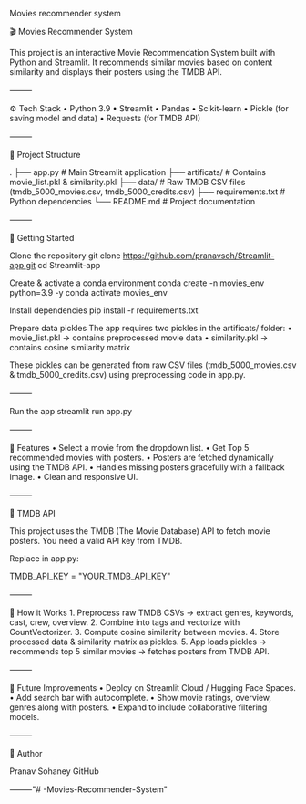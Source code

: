 Movies recommender system


🎬 Movies Recommender System

This project is an interactive Movie Recommendation System built with Python and Streamlit. It recommends similar movies based on content similarity and displays their posters using the TMDB API.

⸻

⚙️ Tech Stack • Python 3.9 • Streamlit • Pandas • Scikit-learn • Pickle (for saving model and data) • Requests (for TMDB API)

⸻

📂 Project Structure

. ├── app.py # Main Streamlit application ├── artificats/ # Contains movie_list.pkl & similarity.pkl ├── data/ # Raw TMDB CSV files (tmdb_5000_movies.csv, tmdb_5000_credits.csv) ├── requirements.txt # Python dependencies └── README.md # Project documentation

⸻

🚀 Getting Started

Clone the repository
git clone https://github.com/pranavsoh/Streamlit-app.git cd Streamlit-app

Create & activate a conda environment
conda create -n movies_env python=3.9 -y conda activate movies_env

Install dependencies
pip install -r requirements.txt

Prepare data pickles
The app requires two pickles in the artificats/ folder: • movie_list.pkl → contains preprocessed movie data • similarity.pkl → contains cosine similarity matrix

These pickles can be generated from raw CSV files (tmdb_5000_movies.csv & tmdb_5000_credits.csv) using preprocessing code in app.py.

⸻

Run the app
streamlit run app.py

⸻

📌 Features • Select a movie from the dropdown list. • Get Top 5 recommended movies with posters. • Posters are fetched dynamically using the TMDB API. • Handles missing posters gracefully with a fallback image. • Clean and responsive UI.

⸻

🔑 TMDB API

This project uses the TMDB (The Movie Database) API to fetch movie posters. You need a valid API key from TMDB.

Replace in app.py:

TMDB_API_KEY = "YOUR_TMDB_API_KEY"

⸻

🧠 How it Works 1. Preprocess raw TMDB CSVs → extract genres, keywords, cast, crew, overview. 2. Combine into tags and vectorize with CountVectorizer. 3. Compute cosine similarity between movies. 4. Store processed data & similarity matrix as pickles. 5. App loads pickles → recommends top 5 similar movies → fetches posters from TMDB API.

⸻

📌 Future Improvements • Deploy on Streamlit Cloud / Hugging Face Spaces. • Add search bar with autocomplete. • Show movie ratings, overview, genres along with posters. • Expand to include collaborative filtering models.

⸻

🙌 Author

Pranav Sohaney  GitHub

⸻"# -Movies-Recommender-System" 
